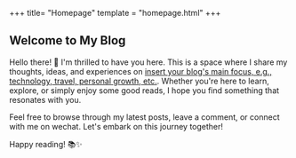 +++
title= "Homepage"
template = "homepage.html"
+++

## Welcome to My Blog

Hello there! 👋 I'm thrilled to have you here. This is a space where I share my thoughts, ideas, and experiences on [insert your blog's main focus, e.g., technology, travel, personal growth, etc.](https://xavier2code.site). Whether you're here to learn, explore, or simply enjoy some good reads, I hope you find something that resonates with you.

Feel free to browse through my latest posts, leave a comment, or connect with me on wechat. Let's embark on this journey together!

Happy reading! 📚✨
